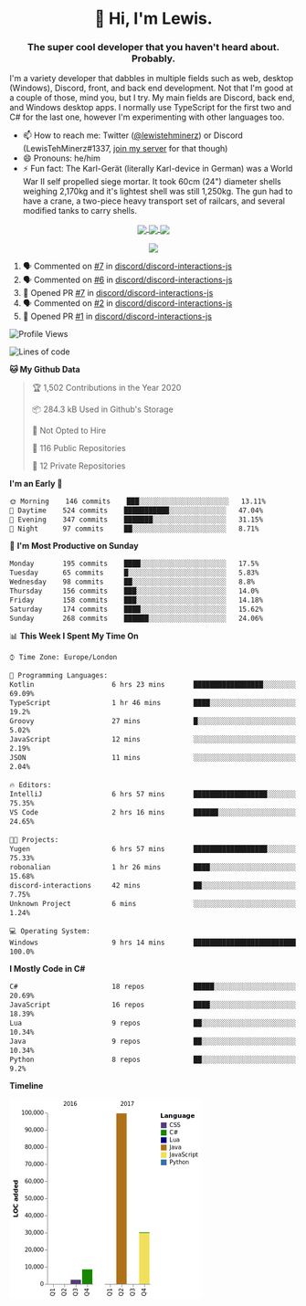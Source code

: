 <h1 align="center">👋 Hi, I'm Lewis.</h1>
<h3 align="center">The super cool developer that you haven't heard about. Probably.</h3>

I'm a variety developer that dabbles in multiple fields such as web, desktop (Windows), Discord, front, and back end development. Not that I'm good at a couple of those, mind you, but I try. My main fields are Discord, back end, and Windows desktop apps. I normally use TypeScript for the first two and C# for the last one, however I'm experimenting with other languages too.

- 📫 How to reach me: Twitter ([@lewistehminerz](https://twitter.com/lewistehminerz)) or Discord (LewisTehMinerz#1337, [join my server](https://discord.gg/XnUh7JB) for that though)
- 😄 Pronouns: he/him
- ⚡ Fun fact: The Karl-Gerät (literally Karl-device in German) was a World War II self propelled siege mortar. It took 60cm (24") diameter shells weighing 2,170kg and it's lightest shell was still 1,250kg. The gun had to have a crane, a two-piece heavy transport set of railcars, and several modified tanks to carry shells.

<p align="center">
  <a href="https://github.com/anuraghazra/github-readme-stats">
    <img align="center" src="https://github-readme-stats.vercel.app/api?username=LewisTehMinerz&count_private=true&show_icons=true&theme=gruvbox">
  </a>
  <a href="https://github.com/anuraghazra/github-readme-stats">
    <img align="center" src="https://github-readme-stats.vercel.app/api/top-langs?username=LewisTehMinerz&layout=compact&theme=gruvbox">
  </a>
  <a href="https://github.com/anuraghazra/github-readme-stats">
    <img align="center" src="https://github-readme-stats.vercel.app/api/wakatime?username=LewisTehMinerz&layout=compact&theme=gruvbox">
  </a>
</p>

<p align="center">
  <a href="https://github.com/ryo-ma/github-profile-trophy">
    <img align="center" src="https://github-profile-trophy.vercel.app/?username=ryo-ma&theme=gruvbox">
  </a>
</p>

<!--START_SECTION:activity-->
1. 🗣 Commented on [#7](https://github.com/discord/discord-interactions-js/issues/7) in [discord/discord-interactions-js](https://github.com/discord/discord-interactions-js)
2. 🗣 Commented on [#6](https://github.com/discord/discord-interactions-js/issues/6) in [discord/discord-interactions-js](https://github.com/discord/discord-interactions-js)
3. 💪 Opened PR [#7](https://github.com/discord/discord-interactions-js/pull/7) in [discord/discord-interactions-js](https://github.com/discord/discord-interactions-js)
4. 🗣 Commented on [#2](https://github.com/discord/discord-interactions-js/issues/2) in [discord/discord-interactions-js](https://github.com/discord/discord-interactions-js)
5. 💪 Opened PR [#1](https://github.com/discord/discord-interactions-js/pull/1) in [discord/discord-interactions-js](https://github.com/discord/discord-interactions-js)
<!--END_SECTION:activity-->

<!--START_SECTION:waka-->
![Profile Views](http://img.shields.io/badge/Profile%20Views-12-blue)

![Lines of code](https://img.shields.io/badge/From%20Hello%20World%20I%27ve%20Written-140811%20lines%20of%20code-blue)

**🐱 My Github Data** 

> 🏆 1,502 Contributions in the Year 2020
 > 
> 📦 284.3 kB Used in Github's Storage 
 > 
> 🚫 Not Opted to Hire
 > 
> 📜 116 Public Repositories 
 > 
> 🔑 12 Private Repositories  
 > 
**I'm an Early 🐤** 

```text
🌞 Morning    146 commits    ███░░░░░░░░░░░░░░░░░░░░░░   13.11% 
🌆 Daytime    524 commits    ███████████░░░░░░░░░░░░░░   47.04% 
🌃 Evening    347 commits    ███████░░░░░░░░░░░░░░░░░░   31.15% 
🌙 Night      97 commits     ██░░░░░░░░░░░░░░░░░░░░░░░   8.71%

```
📅 **I'm Most Productive on Sunday** 

```text
Monday       195 commits    ████░░░░░░░░░░░░░░░░░░░░░   17.5% 
Tuesday      65 commits     █░░░░░░░░░░░░░░░░░░░░░░░░   5.83% 
Wednesday    98 commits     ██░░░░░░░░░░░░░░░░░░░░░░░   8.8% 
Thursday     156 commits    ███░░░░░░░░░░░░░░░░░░░░░░   14.0% 
Friday       158 commits    ███░░░░░░░░░░░░░░░░░░░░░░   14.18% 
Saturday     174 commits    ████░░░░░░░░░░░░░░░░░░░░░   15.62% 
Sunday       268 commits    ██████░░░░░░░░░░░░░░░░░░░   24.06%

```


📊 **This Week I Spent My Time On** 

```text
⌚︎ Time Zone: Europe/London

💬 Programming Languages: 
Kotlin                   6 hrs 23 mins       █████████████████░░░░░░░░   69.09% 
TypeScript               1 hr 46 mins        ████░░░░░░░░░░░░░░░░░░░░░   19.2% 
Groovy                   27 mins             █░░░░░░░░░░░░░░░░░░░░░░░░   5.02% 
JavaScript               12 mins             ░░░░░░░░░░░░░░░░░░░░░░░░░   2.19% 
JSON                     11 mins             ░░░░░░░░░░░░░░░░░░░░░░░░░   2.04%

🔥 Editors: 
IntelliJ                 6 hrs 57 mins       ██████████████████░░░░░░░   75.35% 
VS Code                  2 hrs 16 mins       ██████░░░░░░░░░░░░░░░░░░░   24.65%

🐱‍💻 Projects: 
Yugen                    6 hrs 57 mins       ██████████████████░░░░░░░   75.33% 
robonalian               1 hr 26 mins        ████░░░░░░░░░░░░░░░░░░░░░   15.68% 
discord-interactions     42 mins             ██░░░░░░░░░░░░░░░░░░░░░░░   7.75% 
Unknown Project          6 mins              ░░░░░░░░░░░░░░░░░░░░░░░░░   1.24%

💻 Operating System: 
Windows                  9 hrs 14 mins       █████████████████████████   100.0%

```

**I Mostly Code in C#** 

```text
C#                       18 repos            █████░░░░░░░░░░░░░░░░░░░░   20.69% 
JavaScript               16 repos            ████░░░░░░░░░░░░░░░░░░░░░   18.39% 
Lua                      9 repos             ██░░░░░░░░░░░░░░░░░░░░░░░   10.34% 
Java                     9 repos             ██░░░░░░░░░░░░░░░░░░░░░░░   10.34% 
Python                   8 repos             ██░░░░░░░░░░░░░░░░░░░░░░░   9.2%

```


**Timeline**

![Chart not found](https://raw.githubusercontent.com/LewisTehMinerz/LewisTehMinerz/master/charts/bar_graph.png) 


<!--END_SECTION:waka-->
